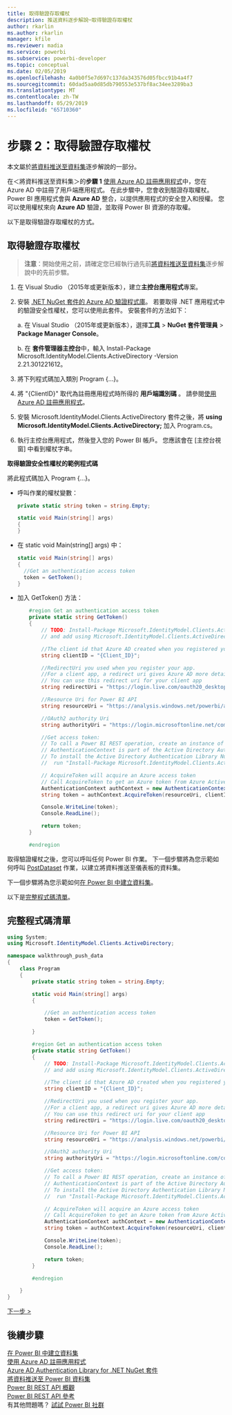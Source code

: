 ```yaml
---
title: 取得驗證存取權杖
description: 推送資料逐步解說─取得驗證存取權杖
author: rkarlin
ms.author: rkarlin
manager: kfile
ms.reviewer: madia
ms.service: powerbi
ms.subservice: powerbi-developer
ms.topic: conceptual
ms.date: 02/05/2019
ms.openlocfilehash: 4a0b0f5e7d697c137da343576d05fbcc91b4a4f7
ms.sourcegitcommit: 60dad5aa0d85db790553e537bf8ac34ee3289ba3
ms.translationtype: MT
ms.contentlocale: zh-TW
ms.lasthandoff: 05/29/2019
ms.locfileid: "65710360"
---
```

# <a name="step-2-get-an-authentication-access-token"></a>步驟 2：取得驗證存取權杖

本文屬於[將資料推送至資料集](walkthrough-push-data.md)逐步解說的一部分。

在＜將資料推送至資料集＞的**步驟 1** [使用 Azure AD 註冊應用程式](walkthrough-push-data-register-app-with-azure-ad.md)中，您在 Azure AD 中註冊了用戶端應用程式。 在此步驟中，您會收到驗證存取權杖。 Power BI 應用程式會與 **Azure AD** 整合，以提供應用程式的安全登入和授權。 您可以使用權杖來向 **Azure AD** 驗證，並取得 Power BI 資源的存取權。

以下是取得驗證存取權杖的方式。

## <a name="get-an-authentication-access-token"></a>取得驗證存取權杖

> **注意**：開始使用之前，請確定您已經執行過先前[將資料推送至資料集](walkthrough-push-data.md)逐步解說中的先前步驟。

1. 在 Visual Studio （2015年或更新版本），建立**主控台應用程式**專案。
2. 安裝 [.NET NuGet 套件的 Azure AD 驗證程式庫](https://www.nuget.org/packages/Microsoft.IdentityModel.Clients.ActiveDirectory/2.22.302111727)。 若要取得 .NET 應用程式中的驗證安全性權杖，您可以使用此套件。 安裝套件的方法如下：

     a. 在 Visual Studio （2015年或更新版本），選擇**工具** > **NuGet 套件管理員** > **Package Manager Console**。

     b. 在 **套件管理器主控台**中，輸入 Install-Package Microsoft.IdentityModel.Clients.ActiveDirectory -Version 2.21.301221612。
3. 將下列程式碼加入類別 Program {...}。
4. 將 "{ClientID}" 取代為註冊應用程式時所得的 **用戶端識別碼** 。 請參閱[使用 Azure AD 註冊應用程式](walkthrough-push-data-register-app-with-azure-ad.md)。
5. 安裝 Microsoft.IdentityModel.Clients.ActiveDirectory 套件之後，將 **using Microsoft.IdentityModel.Clients.ActiveDirectory;** 加入 Program.cs。
6. 執行主控台應用程式，然後登入您的 Power BI 帳戶。 您應該會在 [主控台視窗] 中看到權杖字串。

**取得驗證安全性權杖的範例程式碼**

將此程式碼加入 Program {...}。

* 呼叫作業的權杖變數：
  
  ```csharp
  private static string token = string.Empty;
  
  static void Main(string[] args)
  {
  }
  ```
* 在 static void Main(string[] args) 中：
  
  ```csharp
  static void Main(string[] args)
  {
    //Get an authentication access token
    token = GetToken();
  }
  ```
* 加入 GetToken() 方法：

```csharp
       #region Get an authentication access token
       private static string GetToken()
       {
           // TODO: Install-Package Microsoft.IdentityModel.Clients.ActiveDirectory -Version 2.21.301221612
           // and add using Microsoft.IdentityModel.Clients.ActiveDirectory

           //The client id that Azure AD created when you registered your client app.
           string clientID = "{Client_ID}";

           //RedirectUri you used when you register your app.
           //For a client app, a redirect uri gives Azure AD more details on the application that it will authenticate.
           // You can use this redirect uri for your client app
           string redirectUri = "https://login.live.com/oauth20_desktop.srf";

           //Resource Uri for Power BI API
           string resourceUri = "https://analysis.windows.net/powerbi/api";

           //OAuth2 authority Uri
           string authorityUri = "https://login.microsoftonline.net/common/";

           //Get access token:
           // To call a Power BI REST operation, create an instance of AuthenticationContext and call AcquireToken
           // AuthenticationContext is part of the Active Directory Authentication Library NuGet package
           // To install the Active Directory Authentication Library NuGet package in Visual Studio,
           //  run "Install-Package Microsoft.IdentityModel.Clients.ActiveDirectory" from the nuget Package Manager Console.

           // AcquireToken will acquire an Azure access token
           // Call AcquireToken to get an Azure token from Azure Active Directory token issuance endpoint
           AuthenticationContext authContext = new AuthenticationContext(authorityUri);
           string token = authContext.AcquireToken(resourceUri, clientID, new Uri(redirectUri)).AccessToken;

           Console.WriteLine(token);
           Console.ReadLine();

           return token;
       }

       #endregion
```

取得驗證權杖之後，您可以呼叫任何 Power BI 作業。 下一個步驟將為您示範如何呼叫 [PostDataset](https://docs.microsoft.com/rest/api/power-bi/pushdatasets) 作業，以建立將資料推送至儀表板的資料集。

下一個步驟將為您示範如何[在 Power BI 中建立資料集](walkthrough-push-data-create-dataset.md)。

以下是[完整程式碼清單](#code)。

<a name="code"/>

## <a name="complete-code-listing"></a>完整程式碼清單

```csharp
using System;
using Microsoft.IdentityModel.Clients.ActiveDirectory;

namespace walkthrough_push_data
{
    class Program
    {
        private static string token = string.Empty;

        static void Main(string[] args)
        {

            //Get an authentication access token
            token = GetToken();

        }

        #region Get an authentication access token
        private static string GetToken()
        {
            // TODO: Install-Package Microsoft.IdentityModel.Clients.ActiveDirectory -Version 2.21.301221612
            // and add using Microsoft.IdentityModel.Clients.ActiveDirectory

            //The client id that Azure AD created when you registered your client app.
            string clientID = "{Client_ID}";

            //RedirectUri you used when you register your app.
            //For a client app, a redirect uri gives Azure AD more details on the application that it will authenticate.
            // You can use this redirect uri for your client app
            string redirectUri = "https://login.live.com/oauth20_desktop.srf";

            //Resource Uri for Power BI API
            string resourceUri = "https://analysis.windows.net/powerbi/api";

            //OAuth2 authority Uri
            string authorityUri = "https://login.microsoftonline.com/common/";

            //Get access token:
            // To call a Power BI REST operation, create an instance of AuthenticationContext and call AcquireToken
            // AuthenticationContext is part of the Active Directory Authentication Library NuGet package
            // To install the Active Directory Authentication Library NuGet package in Visual Studio,
            //  run "Install-Package Microsoft.IdentityModel.Clients.ActiveDirectory" from the nuget Package Manager Console.

            // AcquireToken will acquire an Azure access token
            // Call AcquireToken to get an Azure token from Azure Active Directory token issuance endpoint
            AuthenticationContext authContext = new AuthenticationContext(authorityUri);
            string token = authContext.AcquireToken(resourceUri, clientID, new Uri(redirectUri)).AccessToken;

            Console.WriteLine(token);
            Console.ReadLine();

            return token;
        }

        #endregion

    }
}
```

[下一步 >](walkthrough-push-data-create-dataset.md)

## <a name="next-steps"></a>後續步驟

[在 Power BI 中建立資料集](walkthrough-push-data-create-dataset.md)  
[使用 Azure AD 註冊應用程式](walkthrough-push-data-register-app-with-azure-ad.md)  
[Azure AD Authentication Library for .NET NuGet 套件](https://www.nuget.org/packages/Microsoft.IdentityModel.Clients.ActiveDirectory/)  
[將資料推送至 Power BI 資料集](walkthrough-push-data.md)  
[Power BI REST API 概觀](overview-of-power-bi-rest-api.md)  
[Power BI REST API 參考](https://docs.microsoft.com/rest/api/power-bi/)  
有其他問題嗎？ [試試 Power BI 社群](http://community.powerbi.com/)